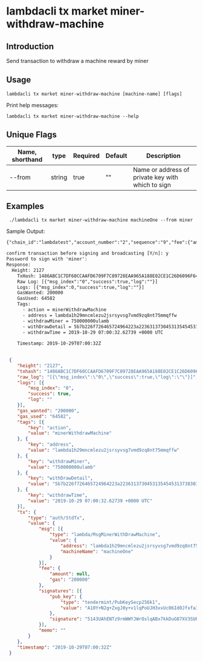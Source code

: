 # lambdacli tx market miner-withdraw-machine

## Introduction

Send transaction to withdraw a machine reward by miner

## Usage

```
lambdacli tx market miner-withdraw-machine [machine-name] [flags]

```

Print help messages:
```
lambdacli tx market miner-withdraw-machine --help
```

## Unique Flags

| Name, shorthand   | type   | Required | Default  | Description                                                         |
| ----------------- | -----  | -------- | -------- | ------------------------------------------------------------------- | 
| --from            | string | true     | ""       |  Name or address of private key with which to sign |

## Examples

```
 ./lambdacli tx market miner-withdraw-machine machineOne --from miner

```

Sample Output:
```txt
{"chain_id":"lambdatest","account_number":"2","sequence":"9","fee":{"amount":null,"gas":"200000"},"msgs":[{"type":"lambda/MsgMinerWithDrawMachine","value":{"address":"lambda1h29mncmlezu2jsrsyvsg7vmd9zq8nt75mmqffw","machineName":"machineOne"}}],"memo":""}

confirm transaction before signing and broadcasting [Y/n]: y
Password to sign with 'miner':
Response:
  Height: 2127
    TxHash: 1486ABC1C7DF60CCAAFD6709F7C89728EAA965A188E02CE1C26D6096F645045C
    Raw Log: [{"msg_index":"0","success":true,"log":""}]
    Logs: [{"msg_index":0,"success":true,"log":""}]
    GasWanted: 200000
    GasUsed: 64582
    Tags: 
      - action = minerWithdrawMachine
      - address = lambda1h29mncmlezu2jsrsyvsg7vmd9zq8nt75mmqffw
      - withdrawMiner = 750000000ulamb
      - withDrawDetail = 5b7b226f726465724964223a2236313730453135454531373830334441353646434646303132353836444330314335463134433731222c226d696e6572506179223a7b2264656e6f6d223a22756c616d62222c22616d6f756e74223a22323530303030303030227d2c2275736572506179223a7b2264656e6f6d223a22756c616d62222c22616d6f756e74223a22353030303030303030227d7d5d
      - withdrawTime = 2019-10-29 07:00:32.62739 +0000 UTC
  
    Timestamp: 2019-10-29T07:00:32Z
    
```

```json
 {
 	"height": "2127",
 	"txhash": "1486ABC1C7DF60CCAAFD6709F7C89728EAA965A188E02CE1C26D6096F645045C",
 	"raw_log": "[{\"msg_index\":\"0\",\"success\":true,\"log\":\"\"}]",
 	"logs": [{
 		"msg_index": "0",
 		"success": true,
 		"log": ""
 	}],
 	"gas_wanted": "200000",
 	"gas_used": "64582",
 	"tags": [{
 		"key": "action",
 		"value": "minerWithdrawMachine"
 	}, {
 		"key": "address",
 		"value": "lambda1h29mncmlezu2jsrsyvsg7vmd9zq8nt75mmqffw"
 	}, {
 		"key": "withdrawMiner",
 		"value": "750000000ulamb"
 	}, {
 		"key": "withDrawDetail",
 		"value": "5b7b226f726465724964223a2236313730453135454531373830334441353646434646303132353836444330314335463134433731222c226d696e6572506179223a7b2264656e6f6d223a22756c616d62222c22616d6f756e74223a22323530303030303030227d2c2275736572506179223a7b2264656e6f6d223a22756c616d62222c22616d6f756e74223a22353030303030303030227d7d5d"
 	}, {
 		"key": "withdrawTime",
 		"value": "2019-10-29 07:00:32.62739 +0000 UTC"
 	}],
 	"tx": {
 		"type": "auth/StdTx",
 		"value": {
 			"msg": [{
 				"type": "lambda/MsgMinerWithDrawMachine",
 				"value": {
 					"address": "lambda1h29mncmlezu2jsrsyvsg7vmd9zq8nt75mmqffw",
 					"machineName": "machineOne"
 				}
 			}],
 			"fee": {
 				"amount": null,
 				"gas": "200000"
 			},
 			"signatures": [{
 				"pub_key": {
 					"type": "tendermint/PubKeySecp256k1",
 					"value": "A10Y+N2g+ZxgJ0y+v1lqPoUJH3xvUc06Id0Jfxfa38rM"
 				},
 				"signature": "5143UAhENTz9rmWWYJWrOslqABx7kkDuG87XV3SUPx0VTpH+dtghXu+FVLTGPN1/lUddwhTzOv8ogNDbSp1B6Q=="
 			}],
 			"memo": ""
 		}
 	},
 	"timestamp": "2019-10-29T07:00:32Z"
 }
```
